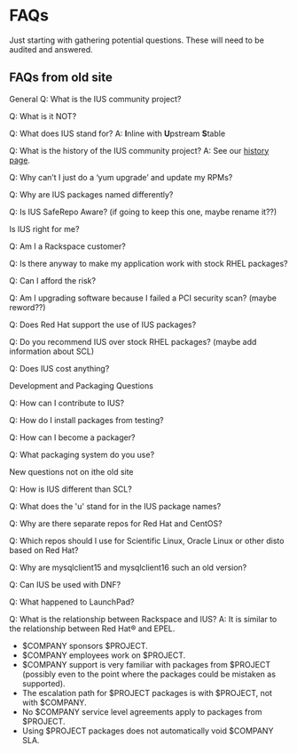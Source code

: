 # FAQs
Just starting with gathering potential questions.  These will need to be
audited and answered.

## FAQs from old site

General
Q: What is the IUS community project?

Q: What is it NOT?

Q: What does IUS stand for?
A: **I**nline with **U**pstream **S**table

Q: What is the history of the IUS community project?
A: See our [history page][0].

Q: Why can’t I just do a ‘yum upgrade’ and update my RPMs?

Q: Why are IUS packages named differently?

Q: Is IUS SafeRepo Aware? (if going to keep this one, maybe rename it??)

Is IUS right for me?

Q: Am I a Rackspace customer?

Q: Is there anyway to make my application work with stock RHEL packages?

Q: Can I afford the risk?

Q: Am I upgrading software because I failed a PCI security scan? (maybe reword??)

Q: Does Red Hat support the use of IUS packages?

Q: Do you recommend IUS over stock RHEL packages?  (maybe add information about SCL)

Q: Does IUS cost anything?

Development and Packaging Questions

Q: How can I contribute to IUS?

Q: How do I install packages from testing?

Q: How can I become a packager?

Q: What packaging system do you use?

New questions not on ithe old site

Q: How is IUS different than SCL?

Q: What does the 'u' stand for in the IUS package names?

Q: Why are there separate repos for Red Hat and CentOS?

Q: Which repos should I use for Scientific Linux, Oracle Linux  or other disto
based on Red Hat?

Q: Why are mysqlclient15 and mysqlclient16 such an old version?

Q: Can IUS be used with DNF?

Q: What happened to LaunchPad?

Q: What is the relationship between Rackspace and IUS?
A: It is similar to the relationship between Red Hat® and EPEL.

* $COMPANY sponsors $PROJECT.
* $COMPANY employees work on $PROJECT.
* $COMPANY support is very familiar with packages from $PROJECT (possibly even
  to the point where the packages could be mistaken as supported).
* The escalation path for $PROJECT packages is with $PROJECT, not with $COMPANY.
* No $COMPANY service level agreements apply to packages from $PROJECT.
* Using $PROJECT packages does not automatically void $COMPANY SLA.


[0]: History.md
